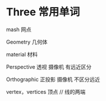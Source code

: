 # Three 常用单词

mash 网点

Geometry 几何体

material 材料

Perspective 透视 摄像机
有远近区分

Orthographic 正投影 摄像机
不区分远近

vertex，vertices 顶点 // 线的两端